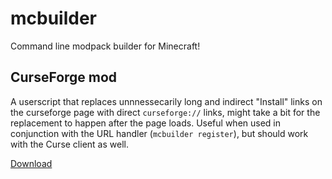 # mcbuilder
Command line modpack builder for Minecraft!

## CurseForge mod
A userscript that replaces unnnessecarily long and indirect "Install" links on the curseforge page with direct `curseforge://` links, might take a bit for the replacement to happen after the page loads. Useful when used in conjunction with the URL handler (`mcbuilder register`), but should work with the Curse client as well.

[Download](https://raw.githubusercontent.com/lmarianski/mcbuilder/master/curseforge-mod.js)